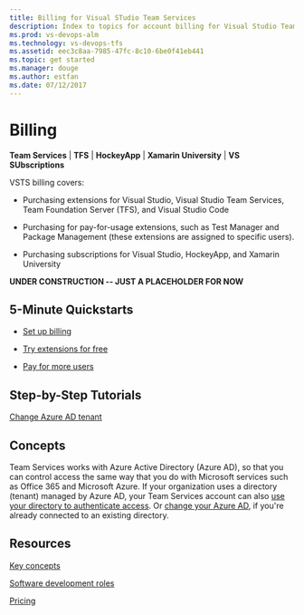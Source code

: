 ```yaml
---
title: Billing for Visual STudio Team Services  
description: Index to topics for account billing for Visual Studio Team Services (VSTS)
ms.prod: vs-devops-alm
ms.technology: vs-devops-tfs
ms.assetid: eec3c8aa-7985-47fc-8c10-6be0f41eb441
ms.topic: get started
ms.manager: douge
ms.author: estfan
ms.date: 07/12/2017
---
```


# Billing

**Team Services** | **TFS** | **HockeyApp** | **Xamarin University** | **VS SUbscriptions**

VSTS billing covers:

* Purchasing extensions for Visual Studio, Visual Studio Team Services, Team Foundation Server (TFS), and Visual Studio Code

* Purchasing for pay-for-usage extensions, such as Test Manager and Package Management (these extensions are assigned to specific users). 

* Purchasing subscriptions for Visual Studio, HockeyApp, and Xamarin University


**UNDER CONSTRUCTION -- JUST A PLACEHOLDER FOR NOW**




## 5-Minute Quickstarts  

 * [Set up billing](team-services/set-up-billing-for-your-account-vs.md)

 * [Try extensions for free](team-services/try-additional-features-vs.md)

 * [Pay for more users](team-services/buy-basic-access-add-team-services-users.md)


## Step-by-Step Tutorials

[Change Azure AD tenant](team-services/change-azure-active-directory-team-services-account.md)


## Concepts 

Team Services works with Azure Active Directory (Azure AD), 
so that you can control access the same way that you do 
with Microsoft services such as Office 365 and Microsoft Azure. 
If your organization uses a directory (tenant) managed by Azure AD, 
your Team Services account can also 
[use your directory to authenticate access](team-services/manage-organization-access-for-your-account-vs.md). 
Or [change your Azure AD](team-services/change-azure-active-directory-team-services-account.md), 
if you're already connected to an existing directory.

 
## Resources 

[Key concepts](../concepts.md)

[Software development roles](../roles.md)

[Pricing](https://www.visualstudio.com/team-services/pricing/)

